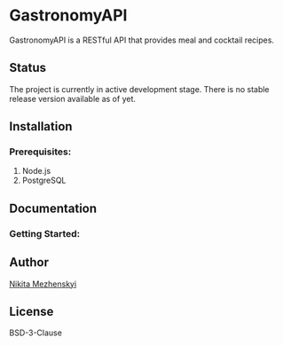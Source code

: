 # GastronomyAPI
GastronomyAPI is a RESTful API that provides meal and cocktail recipes.

## Status
The project is currently in active development stage. There is no stable release version available as of yet.

## Installation
### Prerequisites:
1. Node.js
2. PostgreSQL

## Documentation
### Getting Started:

## Author
[Nikita Mezhenskyi](https://github.com/nmezhenskyi)

## License
BSD-3-Clause
